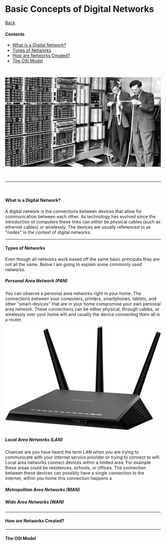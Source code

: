 # <a name="top"> Basic Concepts of Digital Networks

[Back](README.md)

#### Contents
* [What is a Digital Network?](#what)
* [Types of Networks](#types)
* [How are Networks Created?](#how)
* [The OSI Model](#osi)

<br>

<p align="center"><img src="old_comp2.jpg" height="" width=""></p>

<br>

---

<br>

#### <a name="what"> What is a Digital Network?
A digital network is the connections between devices that allow for communication between each other. As technology has evolved since the introduction of computers these links can either be physical cables (such as ethernet cables) or wirelessly. The devices are usually referenced to as "nodes" in the context of digital networks.

---

#### <a name="types"> Types of Networks
Even though all networks work based off the same basic principals they are not all the same. Below I am going to explain some commonly used networks.

##### Personal Area Network (PAN)
You can observe a personal area networks right in your home. The connections between your computers, printers, smartphones, tablets, and other "smart-devices" that are in your home compromise your own personal area network. These connections can be either physical, through cables, or wirelessly over your home wifi and usually the device connecting them all is a router.

<p align="center"><img src="router.jpg" height="" width=""></p>

##### Local Area Networks (LAN)
Chances are you have heard the term LAN when you are trying to communicate with your internet service provider or trying to connect to wifi. Local area networks connect devices within a limited area. For example these areas could be residences, schools, or offices. The connection between these devices can possibly have a single connection to the internet, within you home this connection happens a

##### Metropolitan Area Networks (MAN)


##### Wide Area Networks (WAN)


---

#### <a name="how"> How are Networks Created?


---

#### <a name="osi"> The OSI Model
